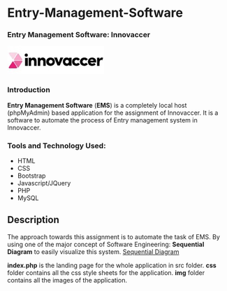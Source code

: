 # Entry-Management-Software
### Entry Management Software: Innovaccer
<img src="src/img/innovaccer_logo.jpg">


### Introduction
**Entry Management Software**  (**EMS**) is a completely local host (phpMyAdmin) based application for the assignment of Innovaccer.
It is a software to automate the process of Entry management system in Innovaccer.

### Tools and Technology Used:
 - HTML
 - CSS
 - Bootstrap
 - Javascript/JQuery
 - PHP
 - MySQL
 
 ## Description
 The approach towards this assignment is to automate the task of EMS. By using one of the major concept of Software Engineering: **Sequential Diagram** to easily visualize this system.
 <a href="src/img/sequence_diagram_ems.png">Sequential Diagram</a>

 **index.php** is the landing page for the whole application in src folder. **css** folder contains all the css style sheets for the application. **img** folder contains all the images of the application.
